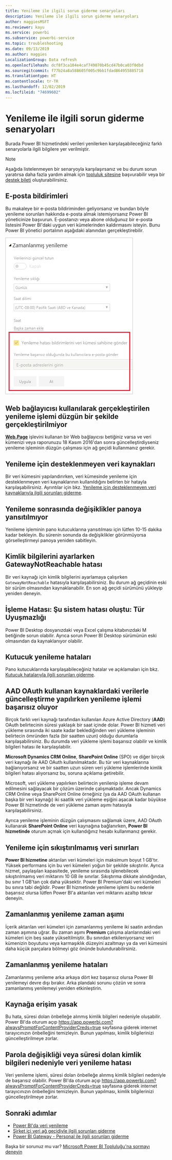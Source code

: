 ```yaml
---
title: Yenileme ile ilgili sorun giderme senaryoları
description: Yenileme ile ilgili sorun giderme senaryoları
author: maggiesMSFT
ms.reviewer: kayu
ms.service: powerbi
ms.subservice: powerbi-service
ms.topic: troubleshooting
ms.date: 09/13/2019
ms.author: maggies
LocalizationGroup: Data refresh
ms.openlocfilehash: dcf8f3ca104e4caf749070b45cd47b0ca03f0dbd
ms.sourcegitcommit: f77b24a8a588605f005c9bb1fdad864955885718
ms.translationtype: HT
ms.contentlocale: tr-TR
ms.lasthandoff: 12/02/2019
ms.locfileid: "74699602"
---
```

# <a name="troubleshooting-refresh-scenarios"></a>Yenileme ile ilgili sorun giderme senaryoları

Burada Power BI hizmetindeki verileri yenilerken karşılaşabileceğiniz farklı senaryolarla ilgili bilgilere yer verilmiştir.

> [!NOTE]
> Aşağıda listelenmeyen bir senaryoyla karşılaşırsanız ve bu durum sorun yaratırsa daha fazla yardım almak için [topluluk sitesine](https://community.powerbi.com/) başvurabilir veya bir [destek bileti](https://powerbi.microsoft.com/support/) oluşturabilirsiniz.
>
>

## <a name="email-notifications"></a>E-posta bildirimleri

Bu makaleye bir e-posta bildiriminden geliyorsanız ve bundan böyle yenileme sorunları hakkında e-posta almak istemiyorsanız Power BI yöneticinize başvurun. E-postanızı veya abone olduğunuz bir e-posta listesini Power BI'daki uygun veri kümelerinden kaldırmasını isteyin. Bunu Power BI yönetici portalının aşağıdaki alanından gerçekleştirebilir.

![Yenileme bildirimleri için e-posta](media/refresh-troubleshooting-refresh-scenarios/refresh-email.png)

## <a name="refresh-using-web-connector-doesnt-work-properly"></a>Web bağlayıcısı kullanılarak gerçekleştirilen yenileme işlemi düzgün bir şekilde gerçekleştirilmiyor

[**Web.Page**](https://msdn.microsoft.com/library/mt260924.aspx) işlevini kullanan bir Web bağlayıcısı betiğiniz varsa ve veri kümenizi veya raporunuzu 18 Kasım 2016'dan sonra güncelleştirdiyseniz yenileme işleminin düzgün çalışması için ağ geçidi kullanmanız gerekir.

## <a name="unsupported-data-source-for-refresh"></a>Yenileme için desteklenmeyen veri kaynakları

Bir veri kümesini yapılandırırken, veri kümesinde yenileme için desteklenmeyen veri kaynaklarının kullanıldığını belirten bir hatayla karşılaşabilirsiniz. Ayrıntılar için bkz. [Yenileme için desteklenmeyen veri kaynaklarıyla ilgili sorunları giderme](service-admin-troubleshoot-unsupported-data-source-for-refresh.md).

## <a name="dashboard-doesnt-reflect-changes-after-refresh"></a>Yenileme sonrasında değişiklikler panoya yansıtılmıyor

Yenileme işleminin pano kutucuklarına yansıtılması için lütfen 10-15 dakika kadar bekleyin. Bu sürenin sonunda da değişiklikler görünmüyorsa görselleştirmeyi panoya yeniden sabitleyin.

## <a name="gatewaynotreachable-when-setting-credentials"></a>Kimlik bilgilerini ayarlarken GatewayNotReachable hatası

Bir veri kaynağı için kimlik bilgilerini ayarlamaya çalışırken `GatewayNotReachable` hatasıyla karşılaşabilirsiniz. Bu durum ağ geçidinin eski bir sürüm olmasından kaynaklanabilir. En son ağ geçidi sürümünü yükleyip yeniden deneyin.

## <a name="processing-error-the-following-system-error-occurred-type-mismatch"></a>İşleme Hatası: Şu sistem hatası oluştu: Tür Uyuşmazlığı

Power BI Desktop dosyanızdaki veya Excel çalışma kitabınızdaki M betiğinde sorun olabilir. Ayrıca sorun Power BI Desktop sürümünün eski olmasından da kaynaklanıyor olabilir.

## <a name="tile-refresh-errors"></a>Kutucuk yenileme hataları

Pano kutucuklarında karşılaşabileceğiniz hatalar ve açıklamaları için bkz. [Kutucuk hatalarıyla ilgili sorunları giderme](refresh-troubleshooting-tile-errors.md).

## <a name="refresh-fails-when-updating-data-from-sources-that-use-aad-oauth"></a>AAD OAuth kullanan kaynaklardaki verilerle güncelleştirme yapılırken yenileme işlemi başarısız oluyor

Birçok farklı veri kaynağı tarafından kullanılan Azure Active Directory (**AAD**) OAuth belirtecinin süresi yaklaşık bir saat içinde dolar. Power BI hizmeti veri yükleme sırasında iki saate kadar beklediğinden veri yükleme işleminin belirtecin ömründen fazla (bir saatten uzun) olduğu durumlarla karşılaşabilirsiniz. Bu durumda veri yükleme işlemi başarısız olabilir ve kimlik bilgileri hatası ile karşılaşılabilir.

**Microsoft Dynamics CRM Online**, **SharePoint Online** (SPO) ve diğer birçok veri kaynağı ile AAD OAuth kullanılmaktadır. Bu tür veri kaynaklarına bağlanıyorsanız ve bir saatten uzun süren veri yükleme işlemlerinde kimlik bilgileri hatası alıyorsanız bu, soruna açıklama getirebilir.

Microsoft, veri yükleme yapılırken belirtecin yenilenip işleme devam edilmesini sağlayacak bir çözüm üzerinde çalışmaktadır. Ancak Dynamics CRM Online veya SharePoint Online örneğiniz (ya da AAD OAuth kullanan başka bir veri kaynağı) iki saatlik veri yükleme eşiğini aşacak kadar büyükse Power BI hizmetinde de veri yükleme zaman aşımı hatasıyla karşılaşabilirsiniz.

Ayrıca yenileme işleminin düzgün çalışmasını sağlamak üzere, AAD OAuth kullanarak **SharePoint Online** veri kaynağına bağlanırken, **Power BI hizmetinde** oturum açmak için kullandığınız hesabı kullanmanız gerekir.

## <a name="uncompressed-data-limits-for-refresh"></a>Yenileme için sıkıştırılmamış veri sınırları

**Power BI hizmetine** aktarılan veri kümeleri için maksimum boyut 1 GB'tır. Yüksek performans için bu veri kümeleri yoğun bir şekilde sıkıştırılır. Ayrıca hizmet, paylaşılan kapasitede, yenileme sırasında işlenebilecek sıkıştırılmamış veri miktarını 10 GB ile sınırlar. Sıkıştırma dikkate alındığından, bu sınır 1 GB'tan çok daha yüksektir. Power BI Premium'daki veri kümeleri bu sınıra tabi değildir. Power BI hizmetinde yenileme işlemi bu nedenle başarısız olursa lütfen Power BI'a aktarılan veri miktarını azaltıp tekrar deneyin.

## <a name="scheduled-refresh-timeout"></a>Zamanlanmış yenileme zaman aşımı

İçerik aktarılan veri kümeleri için zamanlanmış yenileme iki saatin ardından zaman aşımına uğrar. Bu zaman aşımı **Premium** çalışma alanlarındaki veri kümeleri için beş saate yükseltilmiştir. Bu sınırdan etkileniyorsanız veri kümenizin boyutunu veya karmaşıklık düzeyini azaltmayı ya da veri kümesini daha küçük parçalara bölmeyi göz önünde bulundurabilirsiniz.

## <a name="scheduled-refresh-failures"></a>Zamanlanmış yenileme hataları

Zamanlanmış yenileme arka arkaya dört kez başarısız olursa Power BI yenilemeyi devre dışı bırakır. Arka plandaki sorunu çözün ve sonra zamanlanmış yenilemeyi yeniden etkinleştirin.

## <a name="access-to-the-resource-is-forbidden"></a>Kaynağa erişim yasak  

Bu hata, süresi dolan önbelleğe alınmış kimlik bilgileri nedeniyle oluşabilir. Power BI'da oturum açıp https://app.powerbi.com?alwaysPromptForContentProviderCreds=true sayfasına giderek internet tarayıcınızın önbelleğini temizleyin. Bunun yapılması, kimlik bilgilerinizi güncelleştirilmeye zorlar.

## <a name="data-refresh-failure-because-of-password-change-or-expired-credentials"></a>Parola değişikliği veya süresi dolan kimlik bilgileri nedeniyle veri yenileme hatası

Veri yenileme işlemi, süresi dolan önbelleğe alınmış kimlik bilgileri nedeniyle de başarısız olabilir. Power BI'da oturum açıp https://app.powerbi.com?alwaysPromptForContentProviderCreds=true sayfasına giderek internet tarayıcınızın önbelleğini temizleyin. Bunun yapılması, kimlik bilgilerinizi güncelleştirilmeye zorlar.

## <a name="next-steps"></a>Sonraki adımlar

- [Power BI'da veri yenileme](refresh-data.md)  
- [Şirket içi veri ağ geçidiyle ilgili sorunları giderme](service-gateway-onprem-tshoot.md)  
- [Power BI Gateway - Personal ile ilgili sorunları giderme](service-admin-troubleshooting-power-bi-personal-gateway.md)  

Başka bir sorunuz mu var? [Microsoft Power BI Topluluğu'na sormayı deneyin](https://community.powerbi.com/)


